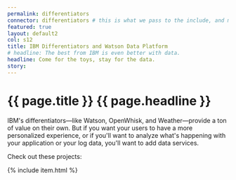 ```yaml
---
permalink: differentiators
connector: differentiators # this is what we pass to the include, and matches the strategy collection
featured: true
layout: default2
col: s12
title: IBM Differentiators and Watson Data Platform
# headline: The best from IBM is even better with data.
headline: Come for the toys, stay for the data.
story:
---
```


# <span>{{ page.title }}</span> {{ page.headline }}

IBM's differentiators—like Watson, OpenWhisk, and Weather—provide a ton of value on their own. But if you want your users to have a more personalized experience, or if you'll want to analyze what's happening with your application or your log data, you'll want to add data services. 

Check out these projects:

{% include item.html %}